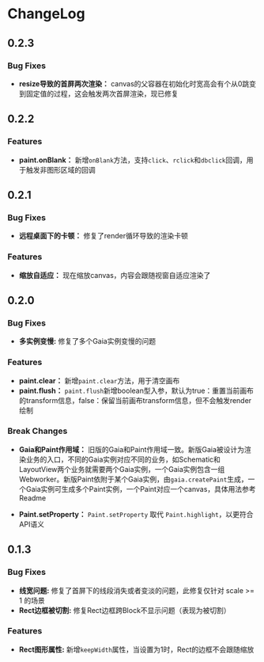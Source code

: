 # ChangeLog

## 0.2.3

### Bug Fixes

* **resize导致的首屏两次渲染：** canvas的父容器在初始化时宽高会有个从0跳变到固定值的过程，这会触发两次首屏渲染，现已修复

## 0.2.2

### Features

* **paint.onBlank：** 新增```onBlank```方法，支持```click```、```rclick```和```dbclick```回调，用于触发非图形区域的回调

## 0.2.1

### Bug Fixes

* **远程桌面下的卡顿：** 修复了render循环导致的渲染卡顿

### Features

* **缩放自适应：** 现在缩放canvas，内容会跟随视窗自适应渲染了

## 0.2.0

### Bug Fixes

* **多实例变慢:** 修复了多个Gaia实例变慢的问题

### Features

* **paint.clear：** 新增```paint.clear```方法，用于清空画布
* **paint.flush：** ```paint.flush```新增boolean型入参，默认为true：重置当前画布的transform信息，false：保留当前画布transform信息，但不会触发render绘制

### Break Changes

* **Gaia和Paint作用域：** 旧版的Gaia和Paint作用域一致。新版Gaia被设计为渲染业务的入口，不同的Gaia实例对应不同的业务，如Schematic和LayoutView两个业务就需要两个Gaia实例，一个Gaia实例包含一组Webworker。新版Paint依附于某个Gaia实例，由```gaia.createPaint```生成，一个Gaia实例可生成多个Paint实例，一个Paint对应一个canvas，具体用法参考Readme

* **Paint.setProperty：** ```Paint.setProperty``` 取代 ```Paint.highlight```，以更符合API语义

## 0.1.3

### Bug Fixes

* **线宽问题:** 修复了首屏下的线段消失或者变淡的问题，此修复仅针对 scale >= 1 的场景
* **Rect边框被切割:** 修复Rect边框跨Block不显示问题（表现为被切割）

### Features

* **Rect图形属性:** 新增```keepWidth```属性，当设置为1时，Rect的边框不会跟随缩放
